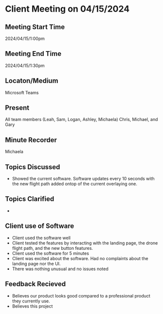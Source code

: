 # Client Meeting on 04/15/2024

## Meeting Start Time
2024/04/15/1:00pm

## Meeting End Time
2024/04/15/1:30pm

## Locaton/Medium
Microsoft Teams

## Present
All team members (Leah, Sam, Logan, Ashley, Michaela) Chris, Michael, and Gary

## Minute Recorder
Michaela

## Topics Discussed
- Showed the current software. Software updates every 10 seconds with the new flight path added ontop of the current overlaying one.

## Topics Clarified
-

## Client use of Software
- Client used the software well
- Client tested the features by interacting with the landing page, the drone flight path, and the new button features.
- Client used the software for 5 minutes
- Client was excited about the software. Had no complaints about the landing page nor the UI.
- There was nothing unusual and no issues noted

## Feedback Recieved
- Believes our product looks good compared to a professional product they currently use.
- Believes this project
